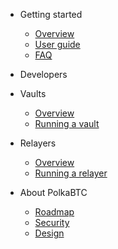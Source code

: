 <!-- docs/_sidebar.md -->

* Getting started

  * [Overview](start/overview.md)
  * [User guide](start/guide.md)
  * [FAQ](start/faq.md)

* Developers

* Vaults

  * [Overview](vault/overview.md)
  * [Running a vault](vault/guide.md)

* Relayers

  * [Overview](relayer/overview.md)
  * [Running a relayer](relayer/guide.md)

* About PolkaBTC

  * [Roadmap](about/roadmap.md)
  * [Security](about/security.md)
  * [Design](about/design.md)

